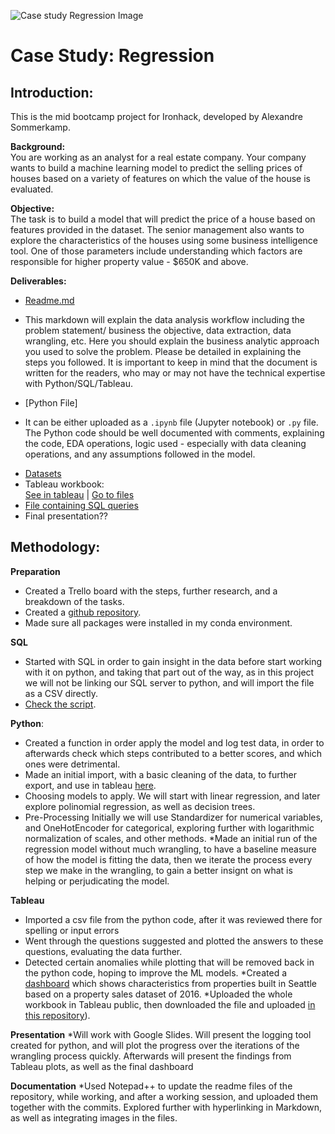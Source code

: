 ![Case study Regression Image](https://education-team-2020.s3-eu-west-1.amazonaws.com/data-analytics/project+banners/real-state-project.jpg)

# Case Study: Regression

## Introduction:
This is the mid bootcamp project for Ironhack, developed by Alexandre Sommerkamp. 

**Background:**  
You are working as an analyst for a real estate company. Your company wants to build a machine learning model to predict the selling prices of houses based on a variety of features on which the value of the house is evaluated.

**Objective:**  
The task is to build a model that will predict the price of a house based on features provided in the dataset. The senior management also wants to explore the characteristics of the houses using some business intelligence tool. One of those parameters include understanding which factors are responsible for higher property value - \$650K and above.

**Deliverables:**   

*  [Readme.md](https://github.com/Alex-Skp/Case-Study-Regression/blob/main/README.md)
 - This markdown will explain the data analysis workflow including the problem statement/ business the objective, data extraction, data wrangling, etc. Here you should explain the business analytic approach you used to solve the problem. Please be detailed in explaining the steps you followed. It is important to keep in mind that the document is written for the readers, who may or may not have the technical expertise with Python/SQL/Tableau.
*  [Python File]
 - It can be either uploaded as a `.ipynb` file (Jupyter notebook) or `.py` file. The Python code should be well documented with comments, explaining the code, EDA operations, logic used - especially with data cleaning operations, and any assumptions followed in the model.
* [Datasets](https://github.com/Alex-Skp/Case-Study-Regression/tree/main/data)
*  Tableau workbook:  
	[See in tableau](https://public.tableau.com/profile/alex2690#!/vizhome/SeattlePropertySaleDataWorkbook/HowarepropertiesbuiltinSeattle) | [Go to files](https://github.com/Alex-Skp/Case-Study-Regression/tree/main/tableau)
* [File containing SQL queries](https://github.com/Alex-Skp/Case-Study-Regression/tree/main/sql)
* Final presentation??



## Methodology:
**Preparation**
* Created a Trello board with the steps, further research, and a breakdown of the tasks.
* Created a [github repository](https://github.com/Alex-Skp/Case-Study-Regression).
* Made sure all packages were installed in my conda environment.

**SQL**
* Started with SQL in order to gain insight in the data before start working with it on python, and taking that part out of the way, as in this project we will not be linking our SQL server to python, and will import the file as a CSV directly.  
* [Check the script](https://github.com/Alex-Skp/Case-Study-Regression/blob/main/sql/sql-exercises.sql).

**Python**:
* Created a function in order apply the model and log test data, in order to afterwards check which steps contributed to a better scores, and which ones were detrimental.
* Made an initial import, with a basic cleaning of the data, to further export, and use in tableau [here](https://github.com/Alex-Skp/Case-Study-Regression/blob/main/tableau/Seattle%20Property%20Sale%20Data%20Workbook.twbx).
* Choosing models to apply. We will start with linear regression, and later explore polinomial regression, as well as decision trees.
* Pre-Processing Initially we will use Standardizer for numerical variables, and OneHotEncoder for categorical, exploring further with logarithmic normalization of scales, and other methods. 
*Made an initial run of the regression model without much wrangling, to have a baseline measure of how the model is fitting the data, then we iterate the process every step we make in the wrangling, to gain a better insignt on what is helping or perjudicating the model. 


**Tableau**
* Imported a csv file from the python code, after it was reviewed there for spelling or input errors
* Went through the questions suggested and plotted the answers to these questions, evaluating the data further.
* Detected certain anomalies while plotting that will be removed back in the python code, hoping to improve the ML models. 
*Created a [dashboard](https://public.tableau.com/profile/alex2690#!/vizhome/SeattlePropertySaleDataWorkbook/HowarepropertiesbuiltinSeattle) which shows characteristics from properties built in Seattle based on a property sales dataset of 2016.
*Uploaded the whole workbook in Tableau public, then downloaded the file and uploaded [in this repository](https://github.com/Alex-Skp/Case-Study-Regression/tree/main/tableau)). 


**Presentation**
*Will work with Google Slides. Will present the logging tool created for python, and will plot the progress over the iterations of the wrangling process quickly. Afterwards will present the findings from Tableau plots, as well as the final dashboard

**Documentation**
*Used Notepad++ to update the readme files of the repository, while working, and after a working session, and uploaded them together with the commits. Explored further with hyperlinking in Markdown, as well as integrating images in the files. 


